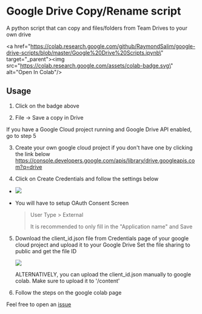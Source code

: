 # Google Drive Copy/Rename script
A python script that can copy and files/folders from Team Drives to your own drive

    
<a href=\"https://colab.research.google.com/github/RaymondSalim/google-drive-scripts/blob/master/Google%20Drive%20Scripts.ipynb\" target=\"_parent\"><img src=\"https://colab.research.google.com/assets/colab-badge.svg\" alt=\"Open In Colab\"/></a>



## Usage
1. Click on the badge above

2. File -> Save a copy in Drive

If you have a Google Cloud project running and Google Drive API enabled, go to step 5

3. Create your own google cloud project if you don't have one by clicking the link below
    https://console.developers.google.com/apis/library/drive.googleapis.com?q=drive
    
4. Click on Create Credentials and follow the settings below
  - <img src="https://raw.githubusercontent.com/RaymondSalim/google-drive-downloader/master/src/1.png"/>

  - You will have to setup OAuth Consent Screen
   
       > User Type > External
       >
       > It is recommended to only fill in the "Application name" and Save
       
5. Download the client_id.json file from Credentials page of your google cloud project and upload it to your Google Drive
   Set the file sharing to public and get the file ID
     
     <img src="https://raw.githubusercontent.com/RaymondSalim/google-drive-downloader/master/src/3.png" />
     
    ALTERNATIVELY, you can upload the client_id.json manually to google colab. Make sure to upload it to '/content'
     
6. Follow the steps on the google colab page


Feel free to open an <a href="https://github.com/RaymondSalim/google-drive-downloader/issues">issue</a>
